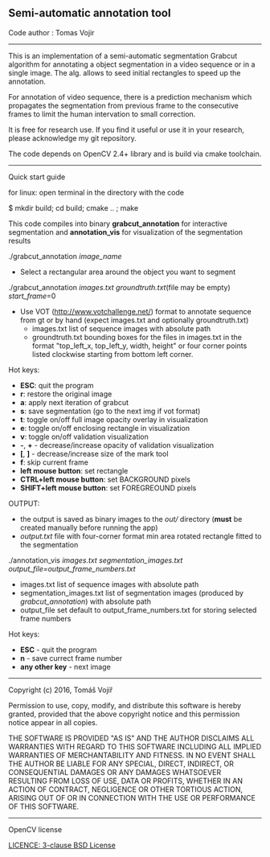 ## Semi-automatic annotation tool

Code author : Tomas Vojir

________________

This is an implementation of a semi-automatic segmentation Grabcut algorithm for annotating a object segmentation
in a video sequence or in a single image. The alg. allows to seed initial rectangles to speed up the annotation.

For annotation of video sequence, there is a prediction mechanism which propagates the segmentation from 
previous frame to the consecutive frames to limit the human intervation to small correction.

It is free for research use. If you find it useful or use it in your research, please acknowledge my git repository.

The code depends on OpenCV 2.4+ library and is build via cmake toolchain.

_________________
Quick start guide

for linux: open terminal in the directory with the code

$ mkdir build; cd build; cmake .. ; make

This code compiles into binary **grabcut_annotation** for interactive segmentation 
and **annotation_vis** for visualization of the segmentation results

./grabcut_annotation *image_name*
- Select a rectangular area around the object you want to segment

./grabcut_annotation *images.txt* *groundtruth.txt*(file may be empty) *start_frame*=0
- Use VOT (http://www.votchallenge.net/) format  to annotate sequence from gt or by hand (expect images.txt and optionally groundtruth.txt)
    - images.txt list of sequence images with absolute path
    - groundtruth.txt bounding boxes for the files in images.txt in the format "top_left_x, top_left_y, width, height" or 
           four corner points listed clockwise starting from bottom left corner.

Hot keys:
- **ESC**: quit the program
- **r**: restore the original image
- **a**:  apply next iteration of grabcut
- **s**: save segmentation (go to the next img if vot format)
- **t**: toggle on/off full image opacity overlay in visualization
- **e**: toggle on/off enclosing rectangle in visualization
- **v**: toggle on/off validation visualization
- **-**, **+** - decrease/increase opacity of validation visualization
- **[**, **]** - decrease/increase size of the mark tool
- **f**: skip current frame
- **left mouse button**: set rectangle
- **CTRL+left mouse button**:  set BACKGROUND pixels
- **SHIFT+left mouse button**: set FOREGREOUND pixels

OUTPUT: 
- the output is saved as binary images to the *out/* directory (**must** be created manually before running the app) 
- *output.txt* file with four-corner format min area rotated rectangle fitted to the segmentation



./annotation_vis *images.txt* *segmentation_images.txt* *output_file=output_frame_numbers.txt*
- images.txt list of sequence images with absolute path
- segmentation_images.txt list of segmentation images (produced by *grabcut_annotation*) with absolute path
- output_file set default to output_frame_numbers.txt for storing selected frame numbers

Hot keys: 
- **ESC** - quit the program
- **n** - save currect frame number
- **any other key** - next image


_____________________________________
Copyright (c) 2016, Tomáš Vojíř

Permission to use, copy, modify, and distribute this software is hereby granted, 
provided that the above copyright notice and this permission notice 
appear in all copies.

THE SOFTWARE IS PROVIDED "AS IS" AND THE AUTHOR DISCLAIMS ALL WARRANTIES
WITH REGARD TO THIS SOFTWARE INCLUDING ALL IMPLIED WARRANTIES OF
MERCHANTABILITY AND FITNESS. IN NO EVENT SHALL THE AUTHOR BE LIABLE FOR
ANY SPECIAL, DIRECT, INDIRECT, OR CONSEQUENTIAL DAMAGES OR ANY DAMAGES
WHATSOEVER RESULTING FROM LOSS OF USE, DATA OR PROFITS, WHETHER IN AN
ACTION OF CONTRACT, NEGLIGENCE OR OTHER TORTIOUS ACTION, ARISING OUT OF
OR IN CONNECTION WITH THE USE OR PERFORMANCE OF THIS SOFTWARE.

__________________
OpenCV license

[LICENCE: 3-clause BSD License](LICENSE_OpenCV.txt)

